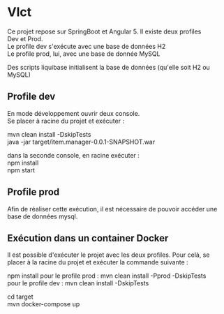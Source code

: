 # Vlct

Ce projet repose sur SpringBoot et Angular 5. Il existe deux profiles  
Dev et Prod.  
Le profile dev s'exécute avec une base de données H2  
Le profile prod, lui, avec une base de donnée MySQL  

Des scripts liquibase initialisent la base de données (qu'elle soit H2 ou MySQL)  

## Profile dev

En mode développement ouvrir deux console.  
Se placer à racine du projet et exécuter :  

mvn clean install -DskipTests  
java -jar target/item.manager-0.0.1-SNAPSHOT.war  

dans la seconde console, en racine exécuter :   
npm install  
npm start  

## Profile prod
Afin de réaliser cette exécution, il est nécessaire de pouvoir accéder une base de données mysql.

## Exécution dans un container Docker
Il est possible d'exécuter le projet avec les deux profiles. 
Pour celà, se placer à la racine du projet et exécuter la commande suivante :  

npm install
pour le profile prod : mvn clean install -Pprod -DskipTests  
pour le profile dev : mvn clean install -DskipTests  

cd target  
mvn docker-compose up
